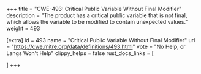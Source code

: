 +++
title = "CWE-493: Critical Public Variable Without Final Modifier"
description	= "The product has a critical public variable that is not final, which allows the variable to be modified to contain unexpected values."
weight = 493

[extra]
id = 493
name = "Critical Public Variable Without Final Modifier"
url = "https://cwe.mitre.org/data/definitions/493.html"
vote = "No Help, or Langs Won't Help"
clippy_helps = false
rust_docs_links = [
	
]
+++

